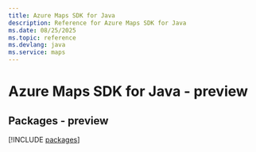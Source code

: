 ```yaml
---
title: Azure Maps SDK for Java
description: Reference for Azure Maps SDK for Java
ms.date: 08/25/2025
ms.topic: reference
ms.devlang: java
ms.service: maps
---
```

# Azure Maps SDK for Java - preview
## Packages - preview
[!INCLUDE [packages](maps-index.md)]
